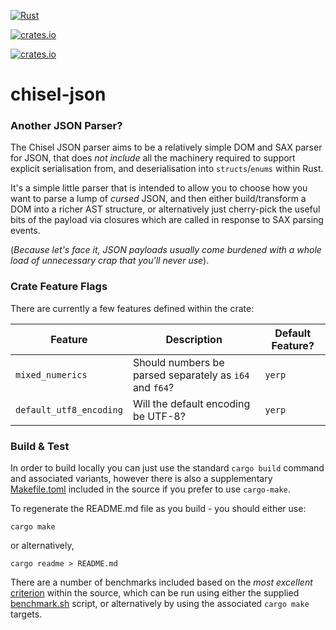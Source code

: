 [![Rust](https://github.com/jonnycoombes/chisel-json/actions/workflows/rust.yml/badge.svg)](https://github.com/jonnycoombes/chisel-json/actions/workflows/rust.yml)

[![crates.io](https://img.shields.io/crates/v/chisel-json.svg)](https://crates.io/crates/chisel-json)

[![crates.io](https://img.shields.io/crates/l/chisel-json)](https://crates.io/crates/chisel-json)

# chisel-json

### Another JSON Parser?

The Chisel JSON parser aims to be a relatively simple DOM and SAX parser for JSON, that does
*not include* all the machinery required to support explicit serialisation from, and
deserialisation into `structs`/`enums` within Rust.

It's a simple little parser that is intended to allow you to choose how you want to parse a lump of *cursed* JSON,
and then either build/transform a DOM into a richer AST structure, or alternatively just cherry-pick the useful
bits of the payload via closures which are called in response to SAX parsing events.

(*Because let's face it, JSON payloads usually come burdened with a whole load of unnecessary crap that
you'll never use*).


### Crate Feature Flags

There are currently a few features defined within the crate:

| Feature | Description | Default Feature? |
|---------|-------------|---------|
| `mixed_numerics` | Should numbers be parsed separately as `i64` and `f64`? | `yerp` |
| `default_utf8_encoding` | Will the default encoding be UTF-8? | `yerp` |



### Build & Test

In order to build locally you can just use the standard `cargo build` command and associated variants,
however there is also a supplementary [Makefile.toml](./Makefile.toml) included in the source if you prefer to use
`cargo-make`.

To regenerate the README.md file as you build - you should either use:

```
cargo make
```
or alternatively,

```
cargo readme > README.md
```

There are a number of benchmarks included based on the *most excellent*
[criterion](https://github.com/bheisler/criterion.rs) within the source, which can be run using either the supplied
[benchmark.sh](./benchmark.sh) script, or alternatively by using the associated `cargo make` targets.
